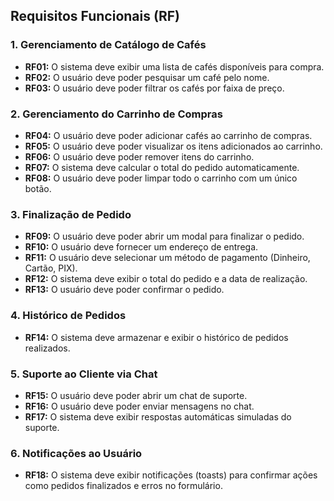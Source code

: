 ## **Requisitos Funcionais (RF)**  

### **1. Gerenciamento de Catálogo de Cafés**  
- **RF01:** O sistema deve exibir uma lista de cafés disponíveis para compra.  
- **RF02:** O usuário deve poder pesquisar um café pelo nome.  
- **RF03:** O usuário deve poder filtrar os cafés por faixa de preço.  

### **2. Gerenciamento do Carrinho de Compras**  
- **RF04:** O usuário deve poder adicionar cafés ao carrinho de compras.  
- **RF05:** O usuário deve poder visualizar os itens adicionados ao carrinho.  
- **RF06:** O usuário deve poder remover itens do carrinho.  
- **RF07:** O sistema deve calcular o total do pedido automaticamente.  
- **RF08:** O usuário deve poder limpar todo o carrinho com um único botão.  

### **3. Finalização de Pedido**  
- **RF09:** O usuário deve poder abrir um modal para finalizar o pedido.  
- **RF10:** O usuário deve fornecer um endereço de entrega.  
- **RF11:** O usuário deve selecionar um método de pagamento (Dinheiro, Cartão, PIX).  
- **RF12:** O sistema deve exibir o total do pedido e a data de realização.  
- **RF13:** O usuário deve poder confirmar o pedido.  

### **4. Histórico de Pedidos**  
- **RF14:** O sistema deve armazenar e exibir o histórico de pedidos realizados.  

### **5. Suporte ao Cliente via Chat**  
- **RF15:** O usuário deve poder abrir um chat de suporte.  
- **RF16:** O usuário deve poder enviar mensagens no chat.  
- **RF17:** O sistema deve exibir respostas automáticas simuladas do suporte.  

### **6. Notificações ao Usuário**  
- **RF18:** O sistema deve exibir notificações (toasts) para confirmar ações como pedidos finalizados e erros no formulário.  